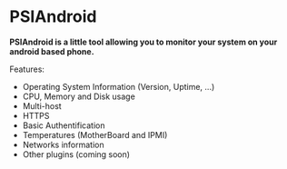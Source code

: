 PSIAndroid
=========================

**PSIAndroid is a little tool allowing you to monitor your system on your android based phone.**

Features:

 * Operating System Information (Version, Uptime, ...)
 * CPU, Memory and Disk usage
 * Multi-host
 * HTTPS
 * Basic Authentification
 * Temperatures (MotherBoard and IPMI)
 * Networks information
 * Other plugins (coming soon)